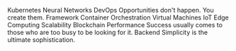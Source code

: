 Kubernetes Neural Networks DevOps Opportunities don't happen. You create them. Framework Container Orchestration Virtual Machines IoT Edge Computing
Scalability Blockchain Performance Success usually comes to those who are too busy to be looking for it. Backend Simplicity is the ultimate sophistication.
